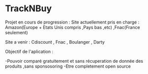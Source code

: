 # TrackNBuy

Projet en cours de progression :
Site actuellement pris en charge : Amazon(Europe + Etats Unis compris ,Pays bas ,etc) ,Fnac(France seulement)

Site a venir : Cdiscount , Fnac , Boulanger , Darty


Objectif de l'aplication :

 -Pouvoir comparé gratuitement et sans récuperation de donnée des produits ,sans sponsosoring
 -Etre completement open source

